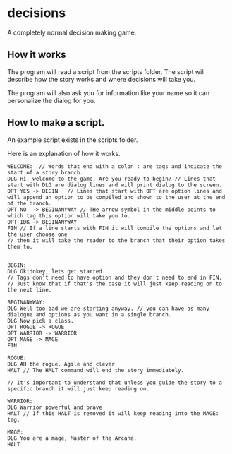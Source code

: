 # decisions
A completely normal decision making game.


## How it works
The program will read a script from the scripts folder.
The script will describe how the story works and where decisions will take you.

The program will also ask you for information like your name so it can personalize the dialog for you.


## How to make a script.

An example script exists in the scripts folder.

Here is an explanation of how it works. 

```
WELCOME:  // Words that end with a colon : are tags and indicate the start of a story branch.
DLG Hi, welcome to the game. Are you ready to begin? // Lines that start with DLG are dialog lines and will print dialog to the screen.
OPT YES -> BEGIN   // Lines that start with OPT are option lines and will append an option to be compiled and shown to the user at the end of the branch.
OPT NO  -> BEGINANYWAY // THe arrow symbol in the middle points to which tag this option will take you to. 
OPT IDK -> BEGINANYWAY 
FIN // If a line starts with FIN it will compile the options and let the user choose one
// then it will take the reader to the branch that their option takes them to.


BEGIN:
DLG Okidokey, lets get started 
// Tags don't need to have option and they don't need to end in FIN.
// Just know that if that's the case it will just keep reading on to the next line. 

BEGINANYWAY:
DLG Well too bad we are starting anyway. // you can have as many dialogue and options as you want in a single branch. 
DLG Now pick a class.
OPT ROGUE -> ROGUE
OPT WARRIOR -> WARRIOR
OPT MAGE -> MAGE
FIN

ROGUE:
DLG AH the rogue. Agile and clever
HALT // The HALT command will end the story immediately. 

// It's important to understand that unless you guide the story to a specific branch it will just keep reading on.

WARRIOR:
DLG Warrior powerful and brave
HALT // If this HALT is removed it will keep reading into the MAGE: tag.

MAGE:
DLG You are a mage, Master of the Arcana.
HALT
```
